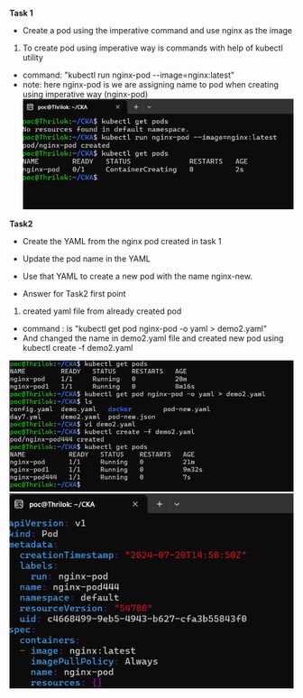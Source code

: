 

**Task 1**
- Create a pod using the imperative command and use nginx as the image

1. To create pod using imperative way is commands with help of kubectl utility
- command: "kubectl run nginx-pod --image=nginx:latest"
- note: here nginx-pod is we are assigning name to pod when creating using imperative way (nginx-pod)
![alt text](image-1.png)

**Task2**
- Create the YAML from the nginx pod created in task 1
- Update the pod name in the YAML
- Use that YAML to create a new pod with the name nginx-new.

- Answer for Task2 first point 
1. created yaml file from already created pod
- command : is "kubectl get pod nginx-pod -o yaml > demo2.yaml"
- And changed the name in demo2.yaml file and created new pod using kubectl create -f demo2.yaml

![alt text](image-2.png) ![alt text](image-3.png)